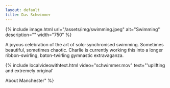 ```yaml
---
layout: default
title: Das Schwimmer
---
```


{% include image.html url="/assets/img/swimming.jpeg" alt="Swimming" description="" width="750" %}

A joyous celebration of the art of solo-synchronised swimming. Sometimes beautiful, sometimes chaotic. Charlie is currently working this into a longer ribbon-swirling, baton-twirling gymnastic extravaganza.

{% include localvideowithtext.html video="schwimmer.mov" text="'uplifting and extremely original'

About Manchester" %}
